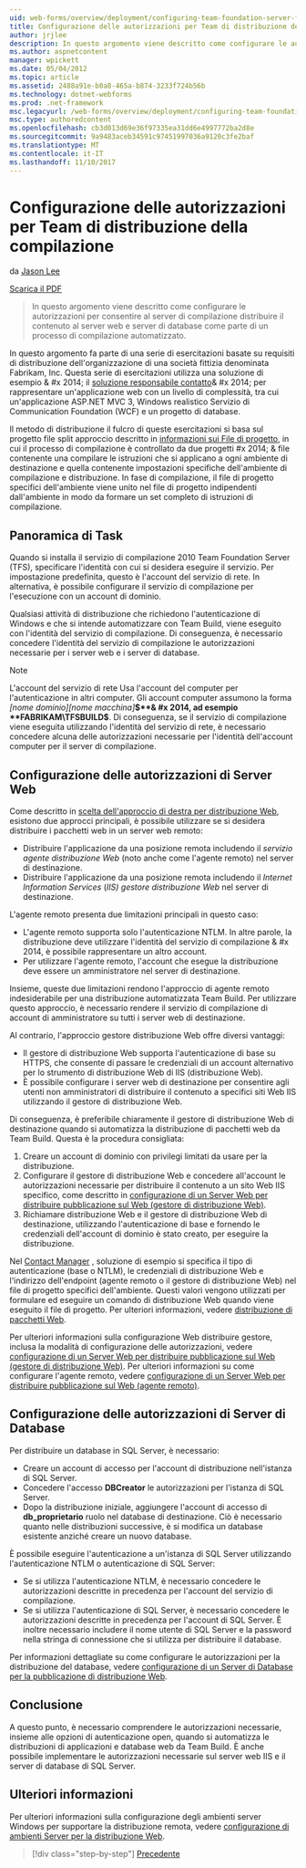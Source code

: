 ```yaml
---
uid: web-forms/overview/deployment/configuring-team-foundation-server-for-web-deployment/configuring-permissions-for-team-build-deployment
title: Configurazione delle autorizzazioni per Team di distribuzione della compilazione | Documenti Microsoft
author: jrjlee
description: In questo argomento viene descritto come configurare le autorizzazioni per consentire al server di compilazione distribuire il contenuto al server web e server di database come parte di un automatizzati b...
ms.author: aspnetcontent
manager: wpickett
ms.date: 05/04/2012
ms.topic: article
ms.assetid: 2488a91e-b0a8-465a-b874-3233f724b56b
ms.technology: dotnet-webforms
ms.prod: .net-framework
msc.legacyurl: /web-forms/overview/deployment/configuring-team-foundation-server-for-web-deployment/configuring-permissions-for-team-build-deployment
msc.type: authoredcontent
ms.openlocfilehash: cb3d013d69e36f97335ea31dd6e4997772ba2d8e
ms.sourcegitcommit: 9a9483aceb34591c97451997036a9120c3fe2baf
ms.translationtype: MT
ms.contentlocale: it-IT
ms.lasthandoff: 11/10/2017
---
```

<a name="configuring-permissions-for-team-build-deployment"></a>Configurazione delle autorizzazioni per Team di distribuzione della compilazione
====================
da [Jason Lee](https://github.com/jrjlee)

[Scarica il PDF](https://msdnshared.blob.core.windows.net/media/MSDNBlogsFS/prod.evol.blogs.msdn.com/CommunityServer.Blogs.Components.WeblogFiles/00/00/00/63/56/8130.DeployingWebAppsInEnterpriseScenarios.pdf)

> In questo argomento viene descritto come configurare le autorizzazioni per consentire al server di compilazione distribuire il contenuto al server web e server di database come parte di un processo di compilazione automatizzato.


In questo argomento fa parte di una serie di esercitazioni basate su requisiti di distribuzione dell'organizzazione di una società fittizia denominata Fabrikam, Inc. Questa serie di esercitazioni utilizza una soluzione di esempio & #x 2014; il [soluzione responsabile contatto](../web-deployment-in-the-enterprise/the-contact-manager-solution.md)& #x 2014; per rappresentare un'applicazione web con un livello di complessità, tra cui un'applicazione ASP.NET MVC 3, Windows realistico Servizio di Communication Foundation (WCF) e un progetto di database.

Il metodo di distribuzione il fulcro di queste esercitazioni si basa sul progetto file split approccio descritto in [informazioni sui File di progetto](../web-deployment-in-the-enterprise/understanding-the-project-file.md), in cui il processo di compilazione è controllato da due progetti #x 2014; & file contenente una compilare le istruzioni che si applicano a ogni ambiente di destinazione e quella contenente impostazioni specifiche dell'ambiente di compilazione e distribuzione. In fase di compilazione, il file di progetto specifici dell'ambiente viene unito nel file di progetto indipendenti dall'ambiente in modo da formare un set completo di istruzioni di compilazione.

## <a name="task-overview"></a>Panoramica di Task

Quando si installa il servizio di compilazione 2010 Team Foundation Server (TFS), specificare l'identità con cui si desidera eseguire il servizio. Per impostazione predefinita, questo è l'account del servizio di rete. In alternativa, è possibile configurare il servizio di compilazione per l'esecuzione con un account di dominio.

Qualsiasi attività di distribuzione che richiedono l'autenticazione di Windows e che si intende automatizzare con Team Build, viene eseguito con l'identità del servizio di compilazione. Di conseguenza, è necessario concedere l'identità del servizio di compilazione le autorizzazioni necessarie per i server web e i server di database.

> [!NOTE]
> L'account del servizio di rete Usa l'account del computer per l'autenticazione in altri computer. Gli account computer assumono la forma *[nome dominio]\[nome macchina]***$**& #x 2014, ad esempio **FABRIKAM\TFSBUILD$**. Di conseguenza, se il servizio di compilazione viene eseguita utilizzando l'identità del servizio di rete, è necessario concedere alcuna delle autorizzazioni necessarie per l'identità dell'account computer per il server di compilazione.


## <a name="configuring-web-server-permissions"></a>Configurazione delle autorizzazioni di Server Web

Come descritto in [scelta dell'approccio di destra per distribuzione Web](../configuring-server-environments-for-web-deployment/choosing-the-right-approach-to-web-deployment.md), esistono due approcci principali, è possibile utilizzare se si desidera distribuire i pacchetti web in un server web remoto:

- Distribuire l'applicazione da una posizione remota includendo il *servizio agente distribuzione Web* (noto anche come l'agente remoto) nel server di destinazione.
- Distribuire l'applicazione da una posizione remota includendo il *Internet Information Services* (*IIS) gestore distribuzione Web* nel server di destinazione.

L'agente remoto presenta due limitazioni principali in questo caso:

- L'agente remoto supporta solo l'autenticazione NTLM. In altre parole, la distribuzione deve utilizzare l'identità del servizio di compilazione & #x 2014, è possibile rappresentare un altro account.
- Per utilizzare l'agente remoto, l'account che esegue la distribuzione deve essere un amministratore nel server di destinazione.

Insieme, queste due limitazioni rendono l'approccio di agente remoto indesiderabile per una distribuzione automatizzata Team Build. Per utilizzare questo approccio, è necessario rendere il servizio di compilazione di account di amministratore su tutti i server web di destinazione.

Al contrario, l'approccio gestore distribuzione Web offre diversi vantaggi:

- Il gestore di distribuzione Web supporta l'autenticazione di base su HTTPS, che consente di passare le credenziali di un account alternativo per lo strumento di distribuzione Web di IIS (distribuzione Web).
- È possibile configurare i server web di destinazione per consentire agli utenti non amministratori di distribuire il contenuto a specifici siti Web IIS utilizzando il gestore di distribuzione Web.

Di conseguenza, è preferibile chiaramente il gestore di distribuzione Web di destinazione quando si automatizza la distribuzione di pacchetti web da Team Build. Questa è la procedura consigliata:

1. Creare un account di dominio con privilegi limitati da usare per la distribuzione.
2. Configurare il gestore di distribuzione Web e concedere all'account le autorizzazioni necessarie per distribuire il contenuto a un sito Web IIS specifico, come descritto in [configurazione di un Server Web per distribuire pubblicazione sul Web (gestore di distribuzione Web)](../configuring-server-environments-for-web-deployment/configuring-a-web-server-for-web-deploy-publishing-web-deploy-handler.md).
3. Richiamare distribuzione Web e il gestore di distribuzione Web di destinazione, utilizzando l'autenticazione di base e fornendo le credenziali dell'account di dominio è stato creato, per eseguire la distribuzione.

Nel [Contact Manager](../web-deployment-in-the-enterprise/the-contact-manager-solution.md) , soluzione di esempio si specifica il tipo di autenticazione (base o NTLM), le credenziali di distribuzione Web e l'indirizzo dell'endpoint (agente remoto o il gestore di distribuzione Web) nel file di progetto specifici dell'ambiente. Questi valori vengono utilizzati per formulare ed eseguire un comando di distribuzione Web quando viene eseguito il file di progetto. Per ulteriori informazioni, vedere [distribuzione di pacchetti Web](../web-deployment-in-the-enterprise/deploying-web-packages.md).

Per ulteriori informazioni sulla configurazione Web distribuire gestore, inclusa la modalità di configurazione delle autorizzazioni, vedere [configurazione di un Server Web per distribuire pubblicazione sul Web (gestore di distribuzione Web)](../configuring-server-environments-for-web-deployment/configuring-a-web-server-for-web-deploy-publishing-web-deploy-handler.md). Per ulteriori informazioni su come configurare l'agente remoto, vedere [configurazione di un Server Web per distribuire pubblicazione sul Web (agente remoto)](../configuring-server-environments-for-web-deployment/configuring-a-web-server-for-web-deploy-publishing-remote-agent.md).

## <a name="configuring-database-server-permissions"></a>Configurazione delle autorizzazioni di Server di Database

Per distribuire un database in SQL Server, è necessario:

- Creare un account di accesso per l'account di distribuzione nell'istanza di SQL Server.
- Concedere l'accesso **DBCreator** le autorizzazioni per l'istanza di SQL Server.
- Dopo la distribuzione iniziale, aggiungere l'account di accesso di **db\_proprietario** ruolo nel database di destinazione. Ciò è necessario quanto nelle distribuzioni successive, è si modifica un database esistente anziché creare un nuovo database.

È possibile eseguire l'autenticazione a un'istanza di SQL Server utilizzando l'autenticazione NTLM o autenticazione di SQL Server:

- Se si utilizza l'autenticazione NTLM, è necessario concedere le autorizzazioni descritte in precedenza per l'account del servizio di compilazione.
- Se si utilizza l'autenticazione di SQL Server, è necessario concedere le autorizzazioni descritte in precedenza per l'account di SQL Server. È inoltre necessario includere il nome utente di SQL Server e la password nella stringa di connessione che si utilizza per distribuire il database.

Per informazioni dettagliate su come configurare le autorizzazioni per la distribuzione del database, vedere [configurazione di un Server di Database per la pubblicazione di distribuzione Web](../configuring-server-environments-for-web-deployment/configuring-a-database-server-for-web-deploy-publishing.md).

## <a name="conclusion"></a>Conclusione

A questo punto, è necessario comprendere le autorizzazioni necessarie, insieme alle opzioni di autenticazione open, quando si automatizza le distribuzioni di applicazioni e database web da Team Build. È anche possibile implementare le autorizzazioni necessarie sul server web IIS e il server di database di SQL Server.

## <a name="further-reading"></a>Ulteriori informazioni

Per ulteriori informazioni sulla configurazione degli ambienti server Windows per supportare la distribuzione remota, vedere [configurazione di ambienti Server per la distribuzione Web](../configuring-server-environments-for-web-deployment/configuring-server-environments-for-web-deployment.md).

>[!div class="step-by-step"]
[Precedente](deploying-a-specific-build.md)
